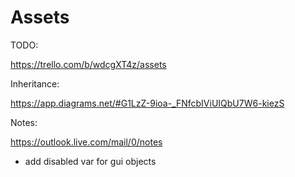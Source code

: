 # Assets

TODO:

https://trello.com/b/wdcgXT4z/assets

Inheritance:

https://app.diagrams.net/#G1LzZ-9ioa-_FNfcbIViUIQbU7W6-kiezS

Notes:

https://outlook.live.com/mail/0/notes

- add disabled var for gui objects
